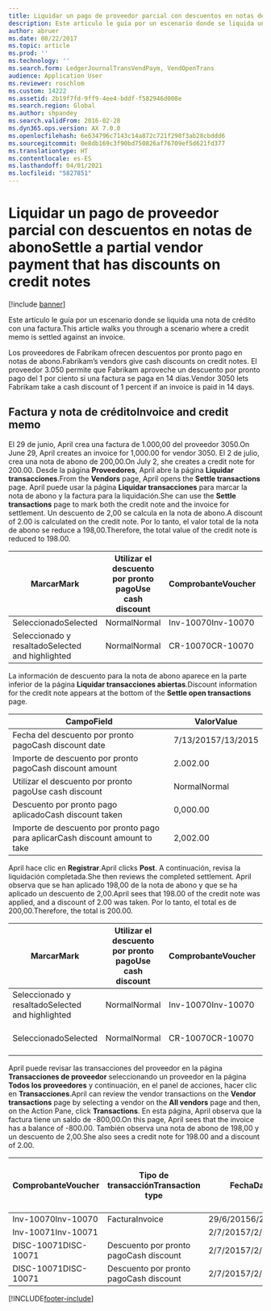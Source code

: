 ```yaml
---
title: Liquidar un pago de proveedor parcial con descuentos en notas de abono
description: Este artículo le guía por un escenario donde se liquida una nota de crédito con una factura.
author: abruer
ms.date: 08/22/2017
ms.topic: article
ms.prod: ''
ms.technology: ''
ms.search.form: LedgerJournalTransVendPaym, VendOpenTrans
audience: Application User
ms.reviewer: roschlom
ms.custom: 14222
ms.assetid: 2b19f7fd-9ff9-4ee4-bddf-f582946d008e
ms.search.region: Global
ms.author: shpandey
ms.search.validFrom: 2016-02-28
ms.dyn365.ops.version: AX 7.0.0
ms.openlocfilehash: 6e634796c7143c14a872c721f298f3ab28cbddd6
ms.sourcegitcommit: 0e8db169c3f90bd750826af76709ef5d621fd377
ms.translationtype: HT
ms.contentlocale: es-ES
ms.lasthandoff: 04/01/2021
ms.locfileid: "5827851"
---
```

# <a name="settle-a-partial-vendor-payment-that-has-discounts-on-credit-notes"></a><span data-ttu-id="f8a76-103">Liquidar un pago de proveedor parcial con descuentos en notas de abono</span><span class="sxs-lookup"><span data-stu-id="f8a76-103">Settle a partial vendor payment that has discounts on credit notes</span></span>

[!include [banner](../includes/banner.md)]

<span data-ttu-id="f8a76-104">Este artículo le guía por un escenario donde se liquida una nota de crédito con una factura.</span><span class="sxs-lookup"><span data-stu-id="f8a76-104">This article walks you through a scenario where a credit memo is settled against an invoice.</span></span>

<span data-ttu-id="f8a76-105">Los proveedores de Fabrikam ofrecen descuentos por pronto pago en notas de abono.</span><span class="sxs-lookup"><span data-stu-id="f8a76-105">Fabrikam’s vendors give cash discounts on credit notes.</span></span> <span data-ttu-id="f8a76-106">El proveedor 3.050 permite que Fabrikam aproveche un descuento por pronto pago del 1 por ciento si una factura se paga en 14 días.</span><span class="sxs-lookup"><span data-stu-id="f8a76-106">Vendor 3050 lets Fabrikam take a cash discount of 1 percent if an invoice is paid in 14 days.</span></span>

## <a name="invoice-and-credit-memo"></a><span data-ttu-id="f8a76-107">Factura y nota de crédito</span><span class="sxs-lookup"><span data-stu-id="f8a76-107">Invoice and credit memo</span></span>
<span data-ttu-id="f8a76-108">El 29 de junio, April crea una factura de 1.000,00 del proveedor 3050.</span><span class="sxs-lookup"><span data-stu-id="f8a76-108">On June 29, April creates an invoice for 1,000.00 for vendor 3050.</span></span> <span data-ttu-id="f8a76-109">El 2 de julio, crea una nota de abono de 200,00.</span><span class="sxs-lookup"><span data-stu-id="f8a76-109">On July 2, she creates a credit note for 200.00.</span></span> <span data-ttu-id="f8a76-110">Desde la página **Proveedores**, April abre la página **Liquidar transacciones**.</span><span class="sxs-lookup"><span data-stu-id="f8a76-110">From the **Vendors** page, April opens the **Settle transactions** page.</span></span> <span data-ttu-id="f8a76-111">April puede usar la página **Liquidar transacciones** para marcar la nota de abono y la factura para la liquidación.</span><span class="sxs-lookup"><span data-stu-id="f8a76-111">She can use the **Settle transactions** page to mark both the credit note and the invoice for settlement.</span></span> <span data-ttu-id="f8a76-112">Un descuento de 2,00 se calcula en la nota de abono.</span><span class="sxs-lookup"><span data-stu-id="f8a76-112">A discount of 2.00 is calculated on the credit note.</span></span> <span data-ttu-id="f8a76-113">Por lo tanto, el valor total de la nota de abono se reduce a 198,00.</span><span class="sxs-lookup"><span data-stu-id="f8a76-113">Therefore, the total value of the credit note is reduced to 198.00.</span></span>

| <span data-ttu-id="f8a76-114">Marcar</span><span class="sxs-lookup"><span data-stu-id="f8a76-114">Mark</span></span>                     | <span data-ttu-id="f8a76-115">Utilizar el descuento por pronto pago</span><span class="sxs-lookup"><span data-stu-id="f8a76-115">Use cash discount</span></span> | <span data-ttu-id="f8a76-116">Comprobante</span><span class="sxs-lookup"><span data-stu-id="f8a76-116">Voucher</span></span>   | <span data-ttu-id="f8a76-117">Cuenta</span><span class="sxs-lookup"><span data-stu-id="f8a76-117">Account</span></span> | <span data-ttu-id="f8a76-118">Fecha</span><span class="sxs-lookup"><span data-stu-id="f8a76-118">Date</span></span>      | <span data-ttu-id="f8a76-119">Fecha de vencimiento</span><span class="sxs-lookup"><span data-stu-id="f8a76-119">Due date</span></span>  | <span data-ttu-id="f8a76-120">Factura</span><span class="sxs-lookup"><span data-stu-id="f8a76-120">Invoice</span></span> | <span data-ttu-id="f8a76-121">Importe en divisa de la transacción</span><span class="sxs-lookup"><span data-stu-id="f8a76-121">Amount in transaction currency</span></span> | <span data-ttu-id="f8a76-122">Divisa</span><span class="sxs-lookup"><span data-stu-id="f8a76-122">Currency</span></span> | <span data-ttu-id="f8a76-123">Importe para liquidar</span><span class="sxs-lookup"><span data-stu-id="f8a76-123">Amount to settle</span></span> |
|--------------------------|-------------------|-----------|---------|-----------|-----------|---------|--------------------------------|----------|------------------|
| <span data-ttu-id="f8a76-124">Seleccionado</span><span class="sxs-lookup"><span data-stu-id="f8a76-124">Selected</span></span>                 | <span data-ttu-id="f8a76-125">Normal</span><span class="sxs-lookup"><span data-stu-id="f8a76-125">Normal</span></span>            | <span data-ttu-id="f8a76-126">Inv-10070</span><span class="sxs-lookup"><span data-stu-id="f8a76-126">Inv-10070</span></span> | <span data-ttu-id="f8a76-127">3050</span><span class="sxs-lookup"><span data-stu-id="f8a76-127">3050</span></span>    | <span data-ttu-id="f8a76-128">29/6/2015</span><span class="sxs-lookup"><span data-stu-id="f8a76-128">6/29/2015</span></span> | <span data-ttu-id="f8a76-129">29/7/2015</span><span class="sxs-lookup"><span data-stu-id="f8a76-129">7/29/2015</span></span> | <span data-ttu-id="f8a76-130">10070</span><span class="sxs-lookup"><span data-stu-id="f8a76-130">10070</span></span>   | <span data-ttu-id="f8a76-131">-1.000,00</span><span class="sxs-lookup"><span data-stu-id="f8a76-131">-1,000.00</span></span>                      | <span data-ttu-id="f8a76-132">USD</span><span class="sxs-lookup"><span data-stu-id="f8a76-132">USD</span></span>      | <span data-ttu-id="f8a76-133">-990,00</span><span class="sxs-lookup"><span data-stu-id="f8a76-133">-990.00</span></span>          |
| <span data-ttu-id="f8a76-134">Seleccionado y resaltado</span><span class="sxs-lookup"><span data-stu-id="f8a76-134">Selected and highlighted</span></span> | <span data-ttu-id="f8a76-135">Normal</span><span class="sxs-lookup"><span data-stu-id="f8a76-135">Normal</span></span>            | <span data-ttu-id="f8a76-136">CR-10070</span><span class="sxs-lookup"><span data-stu-id="f8a76-136">CR-10070</span></span>  | <span data-ttu-id="f8a76-137">3050</span><span class="sxs-lookup"><span data-stu-id="f8a76-137">3050</span></span>    | <span data-ttu-id="f8a76-138">2/7/2015</span><span class="sxs-lookup"><span data-stu-id="f8a76-138">7/2/2015</span></span>  | <span data-ttu-id="f8a76-139">29/7/2015</span><span class="sxs-lookup"><span data-stu-id="f8a76-139">7/29/2015</span></span> |         | <span data-ttu-id="f8a76-140">200,00</span><span class="sxs-lookup"><span data-stu-id="f8a76-140">200.00</span></span>                         | <span data-ttu-id="f8a76-141">USD</span><span class="sxs-lookup"><span data-stu-id="f8a76-141">USD</span></span>      | <span data-ttu-id="f8a76-142">198,00</span><span class="sxs-lookup"><span data-stu-id="f8a76-142">198.00</span></span>           |

<span data-ttu-id="f8a76-143">La información de descuento para la nota de abono aparece en la parte inferior de la página **Liquidar transacciones abiertas**.</span><span class="sxs-lookup"><span data-stu-id="f8a76-143">Discount information for the credit note appears at the bottom of the **Settle open transactions** page.</span></span>

| <span data-ttu-id="f8a76-144">Campo</span><span class="sxs-lookup"><span data-stu-id="f8a76-144">Field</span></span>                        | <span data-ttu-id="f8a76-145">Valor</span><span class="sxs-lookup"><span data-stu-id="f8a76-145">Value</span></span>     |
|------------------------------|-----------|
| <span data-ttu-id="f8a76-146">Fecha del descuento por pronto pago</span><span class="sxs-lookup"><span data-stu-id="f8a76-146">Cash discount date</span></span>           | <span data-ttu-id="f8a76-147">7/13/2015</span><span class="sxs-lookup"><span data-stu-id="f8a76-147">7/13/2015</span></span> |
| <span data-ttu-id="f8a76-148">Importe de descuento por pronto pago</span><span class="sxs-lookup"><span data-stu-id="f8a76-148">Cash discount amount</span></span>         | <span data-ttu-id="f8a76-149">2.00</span><span class="sxs-lookup"><span data-stu-id="f8a76-149">2.00</span></span>      |
| <span data-ttu-id="f8a76-150">Utilizar el descuento por pronto pago</span><span class="sxs-lookup"><span data-stu-id="f8a76-150">Use cash discount</span></span>            | <span data-ttu-id="f8a76-151">Normal</span><span class="sxs-lookup"><span data-stu-id="f8a76-151">Normal</span></span>    |
| <span data-ttu-id="f8a76-152">Descuento por pronto pago aplicado</span><span class="sxs-lookup"><span data-stu-id="f8a76-152">Cash discount taken</span></span>          | <span data-ttu-id="f8a76-153">0,00</span><span class="sxs-lookup"><span data-stu-id="f8a76-153">0.00</span></span>      |
| <span data-ttu-id="f8a76-154">Importe de descuento por pronto pago para aplicar</span><span class="sxs-lookup"><span data-stu-id="f8a76-154">Cash discount amount to take</span></span> | <span data-ttu-id="f8a76-155">2,00</span><span class="sxs-lookup"><span data-stu-id="f8a76-155">2.00</span></span>      |

<span data-ttu-id="f8a76-156">April hace clic en **Registrar**.</span><span class="sxs-lookup"><span data-stu-id="f8a76-156">April clicks **Post**.</span></span> <span data-ttu-id="f8a76-157">A continuación, revisa la liquidación completada.</span><span class="sxs-lookup"><span data-stu-id="f8a76-157">She then reviews the completed settlement.</span></span> <span data-ttu-id="f8a76-158">April observa que se han aplicado 198,00 de la nota de abono y que se ha aplicado un descuento de 2,00.</span><span class="sxs-lookup"><span data-stu-id="f8a76-158">April sees that 198.00 of the credit note was applied, and a discount of 2.00 was taken.</span></span> <span data-ttu-id="f8a76-159">Por lo tanto, el total es de 200,00.</span><span class="sxs-lookup"><span data-stu-id="f8a76-159">Therefore, the total is 200.00.</span></span>

| <span data-ttu-id="f8a76-160">Marcar</span><span class="sxs-lookup"><span data-stu-id="f8a76-160">Mark</span></span>                     | <span data-ttu-id="f8a76-161">Utilizar el descuento por pronto pago</span><span class="sxs-lookup"><span data-stu-id="f8a76-161">Use cash discount</span></span> | <span data-ttu-id="f8a76-162">Comprobante</span><span class="sxs-lookup"><span data-stu-id="f8a76-162">Voucher</span></span>   | <span data-ttu-id="f8a76-163">Cuenta</span><span class="sxs-lookup"><span data-stu-id="f8a76-163">Account</span></span> | <span data-ttu-id="f8a76-164">Fecha</span><span class="sxs-lookup"><span data-stu-id="f8a76-164">Date</span></span>      | <span data-ttu-id="f8a76-165">Fecha de vencimiento</span><span class="sxs-lookup"><span data-stu-id="f8a76-165">Due date</span></span>  | <span data-ttu-id="f8a76-166">Factura</span><span class="sxs-lookup"><span data-stu-id="f8a76-166">Invoice</span></span>  | <span data-ttu-id="f8a76-167">Importe en divisa de la transacción</span><span class="sxs-lookup"><span data-stu-id="f8a76-167">Amount in transaction currency</span></span> | <span data-ttu-id="f8a76-168">Divisa</span><span class="sxs-lookup"><span data-stu-id="f8a76-168">Currency</span></span> | <span data-ttu-id="f8a76-169">Importe para liquidar</span><span class="sxs-lookup"><span data-stu-id="f8a76-169">Amount to settle</span></span> |
|--------------------------|-------------------|-----------|---------|-----------|-----------|----------|--------------------------------|----------|------------------|
| <span data-ttu-id="f8a76-170">Seleccionado y resaltado</span><span class="sxs-lookup"><span data-stu-id="f8a76-170">Selected and highlighted</span></span> | <span data-ttu-id="f8a76-171">Normal</span><span class="sxs-lookup"><span data-stu-id="f8a76-171">Normal</span></span>            | <span data-ttu-id="f8a76-172">Inv-10070</span><span class="sxs-lookup"><span data-stu-id="f8a76-172">Inv-10070</span></span> | <span data-ttu-id="f8a76-173">3050</span><span class="sxs-lookup"><span data-stu-id="f8a76-173">3050</span></span>    | <span data-ttu-id="f8a76-174">29/6/2015</span><span class="sxs-lookup"><span data-stu-id="f8a76-174">6/29/2015</span></span> | <span data-ttu-id="f8a76-175">29/7/2015</span><span class="sxs-lookup"><span data-stu-id="f8a76-175">7/29/2015</span></span> | <span data-ttu-id="f8a76-176">10070</span><span class="sxs-lookup"><span data-stu-id="f8a76-176">10070</span></span>    | <span data-ttu-id="f8a76-177">-1.000,00</span><span class="sxs-lookup"><span data-stu-id="f8a76-177">-1,000.00</span></span>                      | <span data-ttu-id="f8a76-178">USD</span><span class="sxs-lookup"><span data-stu-id="f8a76-178">USD</span></span>      | <span data-ttu-id="f8a76-179">-200,00</span><span class="sxs-lookup"><span data-stu-id="f8a76-179">-200.00</span></span>          |
| <span data-ttu-id="f8a76-180">Seleccionado</span><span class="sxs-lookup"><span data-stu-id="f8a76-180">Selected</span></span>                 | <span data-ttu-id="f8a76-181">Normal</span><span class="sxs-lookup"><span data-stu-id="f8a76-181">Normal</span></span>            | <span data-ttu-id="f8a76-182">CR-10070</span><span class="sxs-lookup"><span data-stu-id="f8a76-182">CR-10070</span></span>  | <span data-ttu-id="f8a76-183">3050</span><span class="sxs-lookup"><span data-stu-id="f8a76-183">3050</span></span>    | <span data-ttu-id="f8a76-184">2/7/2015</span><span class="sxs-lookup"><span data-stu-id="f8a76-184">7/2/2015</span></span>  | <span data-ttu-id="f8a76-185">29/7/2015</span><span class="sxs-lookup"><span data-stu-id="f8a76-185">7/29/2015</span></span> | <span data-ttu-id="f8a76-186">CR-10070</span><span class="sxs-lookup"><span data-stu-id="f8a76-186">CR-10070</span></span> | <span data-ttu-id="f8a76-187">200,00</span><span class="sxs-lookup"><span data-stu-id="f8a76-187">200.00</span></span>                         | <span data-ttu-id="f8a76-188">USD</span><span class="sxs-lookup"><span data-stu-id="f8a76-188">USD</span></span>      | <span data-ttu-id="f8a76-189">198,00</span><span class="sxs-lookup"><span data-stu-id="f8a76-189">198.00</span></span>           |

<span data-ttu-id="f8a76-190">April puede revisar las transacciones del proveedor en la página **Transacciones de proveedor** seleccionando un proveedor en la página **Todos los proveedores** y continuación, en el panel de acciones, hacer clic en **Transacciones**.</span><span class="sxs-lookup"><span data-stu-id="f8a76-190">April can review the vendor transactions on the **Vendor transactions** page by selecting a vendor on the **All vendors** page and then, on the Action Pane, click **Transactions**.</span></span> <span data-ttu-id="f8a76-191">En esta página, April observa que la factura tiene un saldo de -800,00.</span><span class="sxs-lookup"><span data-stu-id="f8a76-191">On this page, April sees that the invoice has a balance of -800.00.</span></span> <span data-ttu-id="f8a76-192">También observa una nota de abono de 198,00 y un descuento de 2,00.</span><span class="sxs-lookup"><span data-stu-id="f8a76-192">She also sees a credit note for 198.00 and a discount of 2.00.</span></span>

| <span data-ttu-id="f8a76-193">Comprobante</span><span class="sxs-lookup"><span data-stu-id="f8a76-193">Voucher</span></span>    | <span data-ttu-id="f8a76-194">Tipo de transacción</span><span class="sxs-lookup"><span data-stu-id="f8a76-194">Transaction type</span></span> | <span data-ttu-id="f8a76-195">Fecha</span><span class="sxs-lookup"><span data-stu-id="f8a76-195">Date</span></span>      | <span data-ttu-id="f8a76-196">Factura</span><span class="sxs-lookup"><span data-stu-id="f8a76-196">Invoice</span></span> | <span data-ttu-id="f8a76-197">Importe en débito en divisa de transacción</span><span class="sxs-lookup"><span data-stu-id="f8a76-197">Amount in transaction currency debit</span></span> | <span data-ttu-id="f8a76-198">Importe en crédito en divisa de transacción</span><span class="sxs-lookup"><span data-stu-id="f8a76-198">Amount in transaction currency credit</span></span> | <span data-ttu-id="f8a76-199">Saldo</span><span class="sxs-lookup"><span data-stu-id="f8a76-199">Balance</span></span> | <span data-ttu-id="f8a76-200">Divisa</span><span class="sxs-lookup"><span data-stu-id="f8a76-200">Currency</span></span> |
|------------|------------------|-----------|---------|--------------------------------------|---------------------------------------|---------|----------|
| <span data-ttu-id="f8a76-201">Inv-10070</span><span class="sxs-lookup"><span data-stu-id="f8a76-201">Inv-10070</span></span>  | <span data-ttu-id="f8a76-202">Factura</span><span class="sxs-lookup"><span data-stu-id="f8a76-202">Invoice</span></span>          | <span data-ttu-id="f8a76-203">29/6/2015</span><span class="sxs-lookup"><span data-stu-id="f8a76-203">6/29/2015</span></span> | <span data-ttu-id="f8a76-204">10070</span><span class="sxs-lookup"><span data-stu-id="f8a76-204">10070</span></span>   |                                      | <span data-ttu-id="f8a76-205">1.000,00</span><span class="sxs-lookup"><span data-stu-id="f8a76-205">1,000.00</span></span>                              | <span data-ttu-id="f8a76-206">-800,00</span><span class="sxs-lookup"><span data-stu-id="f8a76-206">-800.00</span></span> | <span data-ttu-id="f8a76-207">USD</span><span class="sxs-lookup"><span data-stu-id="f8a76-207">USD</span></span>      |
| <span data-ttu-id="f8a76-208">Inv-10071</span><span class="sxs-lookup"><span data-stu-id="f8a76-208">Inv-10071</span></span>  |                  | <span data-ttu-id="f8a76-209">2/7/2015</span><span class="sxs-lookup"><span data-stu-id="f8a76-209">7/2/2015</span></span>  | <span data-ttu-id="f8a76-210">CR10071</span><span class="sxs-lookup"><span data-stu-id="f8a76-210">CR10071</span></span> | <span data-ttu-id="f8a76-211">200,00</span><span class="sxs-lookup"><span data-stu-id="f8a76-211">200.00</span></span>                               |                                       | <span data-ttu-id="f8a76-212">0,00</span><span class="sxs-lookup"><span data-stu-id="f8a76-212">0.00</span></span>    | <span data-ttu-id="f8a76-213">USD</span><span class="sxs-lookup"><span data-stu-id="f8a76-213">USD</span></span>      |
| <span data-ttu-id="f8a76-214">DISC-10071</span><span class="sxs-lookup"><span data-stu-id="f8a76-214">DISC-10071</span></span> |  <span data-ttu-id="f8a76-215">Descuento por pronto pago</span><span class="sxs-lookup"><span data-stu-id="f8a76-215">Cash discount</span></span>   | <span data-ttu-id="f8a76-216">2/7/2015</span><span class="sxs-lookup"><span data-stu-id="f8a76-216">7/2/2015</span></span>  |         | <span data-ttu-id="f8a76-217">2,00</span><span class="sxs-lookup"><span data-stu-id="f8a76-217">2.00</span></span>                                 |                                       | <span data-ttu-id="f8a76-218">0,00</span><span class="sxs-lookup"><span data-stu-id="f8a76-218">0.00</span></span>    | <span data-ttu-id="f8a76-219">USD</span><span class="sxs-lookup"><span data-stu-id="f8a76-219">USD</span></span>      |
| <span data-ttu-id="f8a76-220">DISC-10071</span><span class="sxs-lookup"><span data-stu-id="f8a76-220">DISC-10071</span></span> |  <span data-ttu-id="f8a76-221">Descuento por pronto pago</span><span class="sxs-lookup"><span data-stu-id="f8a76-221">Cash discount</span></span>   | <span data-ttu-id="f8a76-222">2/7/2015</span><span class="sxs-lookup"><span data-stu-id="f8a76-222">7/2/2015</span></span>  |         |                                      | <span data-ttu-id="f8a76-223">2,00</span><span class="sxs-lookup"><span data-stu-id="f8a76-223">2.00</span></span>                                  | <span data-ttu-id="f8a76-224">0,00</span><span class="sxs-lookup"><span data-stu-id="f8a76-224">0.00</span></span>    | <span data-ttu-id="f8a76-225">USD</span><span class="sxs-lookup"><span data-stu-id="f8a76-225">USD</span></span>      |







[!INCLUDE[footer-include](../../includes/footer-banner.md)]